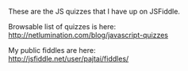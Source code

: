 These are the JS quizzes that I have up on JSFiddle.  

Browsable list of quizzes is here:  
http://netlumination.com/blog/javascript-quizzes  

My public fiddles are here:  
http://jsfiddle.net/user/pajtai/fiddles/  
